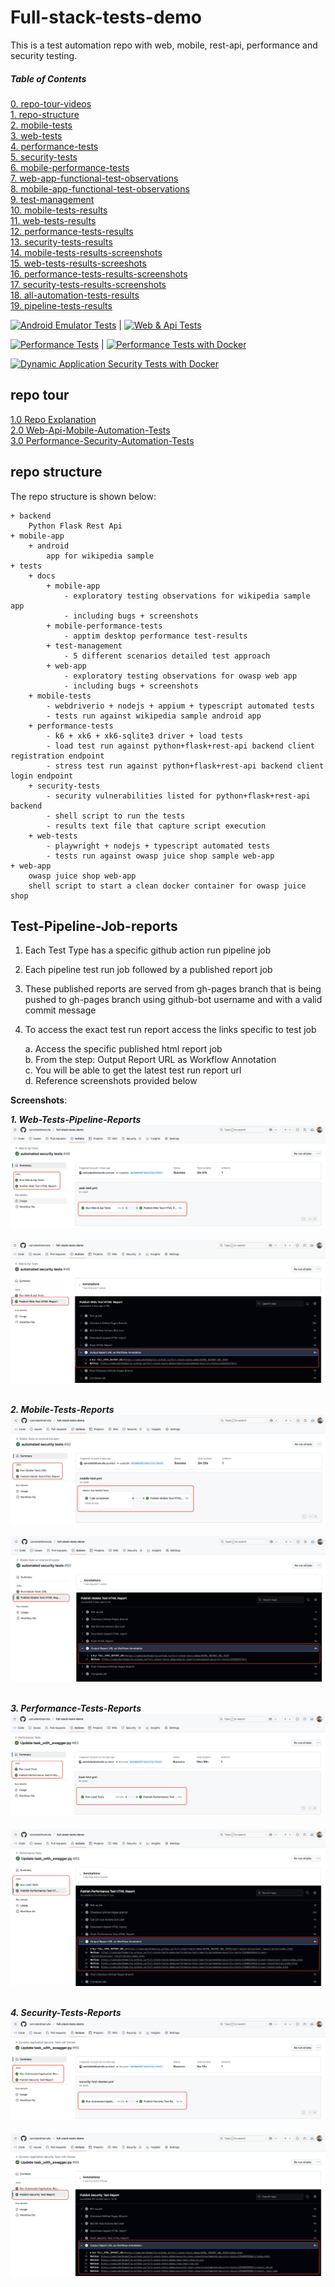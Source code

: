 # Full-stack-tests-demo

This is a test automation repo with web, mobile, rest-api, performance and security testing.

##### Table of Contents
[0. repo-tour-videos](#repo-tour)<br /> 
[1. repo-structure](#repo-structure)<br />
[2. mobile-tests](./tests/mobile-tests/README.md)<br />
[3. web-tests](./tests/web-tests/README.md)<br />
[4. performance-tests](./tests/performance-tests/README.md)<br />
[5. security-tests](./tests/security-tests/README.md)<br />
[6. mobile-performance-tests](./tests/docs/mobile-performance-tests/README.md)<br />
[7. web-app-functional-test-observations](./tests/docs/web-app/Web-app-observations.md)<br />
[8. mobile-app-functional-test-observations](./tests/docs/mobile-app/Mobile-app-observations.md)<br /> 
[9. test-management](./tests/docs/test-management/README.md)<br />
[10. mobile-tests-results](https://vamsidarbhamulla.github.io/full-stack-tests-demo/mobile-reports/publish-mobile-n-load-test-report/12531729051/1/)<br />
[11. web-tests-results](https://vamsidarbhamulla.github.io/full-stack-tests-demo/reports/main/12523798224/1/)<br />
[12. performance-tests-results](https://vamsidarbhamulla.github.io/full-stack-tests-demo/performance-test-reports/5/merge/12532453822/1/user-login/user_login/index.html)<br />
[13. security-tests-results](https://vamsidarbhamulla.github.io/full-stack-tests-demo/security-test-reports/automated-security-tests/12648545019/1/index.html)<br />
[14. mobile-tests-results-screenshots](./tests/mobile-tests/docs)<br />
[15. web-tests-results-screeshots](./tests/web-tests/docs)<br />
[16. performance-tests-results-screenshots](./tests/performance-tests/docs)<br />
[17. security-tests-results-screenshots](./tests/security-tests/docs)<br />
[18. all-automation-tests-results](https://github.com/vamsidarbhamulla/full-stack-tests-demo/tree/gh-pages)<br />
[19. pipeline-tests-results](#pipeline-reports)<br />

[![Android Emulator Tests](https://github.com/vamsidarbhamulla/full-stack-tests-demo/actions/workflows/mobile-test.yml/badge.svg)](https://github.com/vamsidarbhamulla/full-stack-tests-demo/actions/workflows/mobile-test.yml) | [![Web & Api Tests](https://github.com/vamsidarbhamulla/full-stack-tests-demo/actions/workflows/web-test.yml/badge.svg)](https://github.com/vamsidarbhamulla/full-stack-tests-demo/actions/workflows/web-test.yml)<br />

[![Performance Tests](https://github.com/vamsidarbhamulla/full-stack-tests-demo/actions/workflows/load-test.yml/badge.svg)](https://github.com/vamsidarbhamulla/full-stack-tests-demo/actions/workflows/load-test.yml)  |  [![Performance Tests with Docker](https://github.com/vamsidarbhamulla/full-stack-tests-demo/actions/workflows/load-test-docker.yml/badge.svg)](https://github.com/vamsidarbhamulla/full-stack-tests-demo/actions/workflows/load-test-docker.yml)<br />

[![Dynamic Application Security Tests with Docker](https://github.com/vamsidarbhamulla/full-stack-tests-demo/actions/workflows/security-test-docker.yml/badge.svg)](https://github.com/vamsidarbhamulla/full-stack-tests-demo/actions/workflows/security-test-docker.yml)<br />

<a name="repo-tour"></a>

## repo tour 
[1.0 Repo Explanation](https://www.loom.com/share/0e6ca6f8aa6248d19393e3f57f919951)<br />
[2.0 Web-Api-Mobile-Automation-Tests](https://www.loom.com/share/185dceb7f3cd4d28aa75c0d2fccdaaf2)<br />
[3.0 Performance-Security-Automation-Tests](https://www.loom.com/share/4acdcfc0950f4f2bac22e43727d7b684)<br />


<a name="repo-stucture"></a>

## repo structure 
The repo structure is shown below:
````
+ backend
    Python Flask Rest Api 
+ mobile-app
    + android 
        app for wikipedia sample    
+ tests
    + docs 
        + mobile-app
            - exploratory testing observations for wikipedia sample app
            - including bugs + screenshots
        + mobile-performance-tests
            - apptim desktop performance test-results
        + test-management
            - 5 different scenarios detailed test approach 
        + web-app
            - exploratory testing observations for owasp web app
            - including bugs + screenshots
    + mobile-tests
        - webdriverio + nodejs + appium + typescript automated tests
        - tests run against wikipedia sample android app
    + performance-tests
        - k6 + xk6 + xk6-sqlite3 driver + load tests
        - load test run against python+flask+rest-api backend client registration endpoint
        - stress test run against python+flask+rest-api backend client login endpoint  
    + security-tests 
        - security vulnerabilities listed for python+flask+rest-api backend
        - shell script to run the tests 
        - results text file that capture script execution 
    + web-tests 
        - playwright + nodejs + typescript automated tests
        - tests run against owasp juice shop sample web-app   
+ web-app
    owasp juice shop web-app
    shell script to start a clean docker container for owasp juice shop
````

<a name="pipeline-reports"></a>

## Test-Pipeline-Job-reports

1. Each Test Type has a specific github action run pipeline job 

2. Each pipeline test run job followed by a published report job 

3. These published reports are served from gh-pages branch that is being pushed to gh-pages branch using github-bot username and with a valid commit message

4. To access the exact test run report access the links specific to test job 
    
    a. Access the specific published html report job <br />
    b. From the step: Output Report URL as Workflow Annotation <br />
    c. You will be able to get the latest test run report url<br />
    d. Reference screenshots provided below <br />

**Screenshots**: 

***1. Web-Tests-Pipeline-Reports*** 
![1.1.Web-Test-Job-Run.png](./tests/docs/pipeline-test-reports/1.1.Web-Test-Job-Run.png)<br /><br /> 
![1.2.Web-Test-Job-Run-Report-URL.png](./tests/docs/pipeline-test-reports/1.2.Web-Test-Job-Run-Report-URL.png)<br /><br /> 

***2. Mobile-Tests-Reports***
![2.1.Mobile-Test-Job-Run.png](./tests/docs/pipeline-test-reports/2.1.Mobile-Test-Job-Run.png)<br /><br /> 
![2.2.Mobile-Test-Job-Run-Report-URL.png](./tests/docs/pipeline-test-reports/2.2.Mobile-Test-Job-Run-Report-URL.png)<br /><br /> 

***3. Performance-Tests-Reports***
![3.1.Performance-Test-Job-Run.png](./tests/docs/pipeline-test-reports/3.1.Performance-Test-Job-Run.png)<br /><br /> 
![3.2.Performance-Test-Job-Run-Report-URL.png](./tests/docs/pipeline-test-reports/3.2.Performance-Test-Job-Run-Report-URL.png)<br /><br /> 

***4. Security-Tests-Reports***
![4.1.Security-Test-Job-Run.png](./tests/docs/pipeline-test-reports/4.1.Security-Test-Job-Run.png)<br /><br /> 
![4.2.Security-Test-Job-Run-Report-URL.png](./tests/docs/pipeline-test-reports/4.2.Security-Test-Job-Run-Report-URL.png)<br /><br /> 
